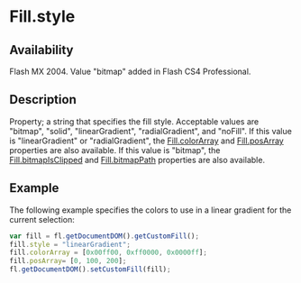 # Fill.style

## Availability

Flash MX 2004. Value "bitmap" added in Flash CS4 Professional.

## Description

Property; a string that specifies the fill style. Acceptable values are "bitmap", "solid", "linearGradient", "radialGradient", and "noFill".
If this value is "linearGradient" or "radialGradient", the [Fill.colorArray](../Fill_object/Fill3.md) and [Fill.posArray](../Fill_object/Fill8.md) properties are also available. If this value is "bitmap", the [Fill.bitmapIsClipped](../Fill_object/Fill.md) and [Fill.bitmapPath](../Fill_object/Fill1.md) properties are also available.

## Example

The following example specifies the colors to use in a linear gradient for the current selection:

```javascript
var fill = fl.getDocumentDOM().getCustomFill();
fill.style = "linearGradient";
fill.colorArray = [0x00ff00, 0xff0000, 0x0000ff];
fill.posArray= [0, 100, 200];
fl.getDocumentDOM().setCustomFill(fill);
```
